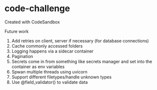 # code-challenge
Created with CodeSandbox

Future work
1. Add retries on client, server if necessary (for database connections)
2. Cache commonly accessed folders
3. Logging happens via a sidecar container
4. Pagination
5. Secrets come in from something like secrets manager and set into the container as env variables
6. Spwan multiple threads using uvicorn
7. Support different filetypes/handle unknown types
8. Use @field_validator() to validate data